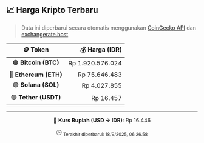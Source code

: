 

<!-- HARGA_KRIPTO -->
## 📈 Harga Kripto Terbaru

> Data ini diperbarui secara otomatis menggunakan [CoinGecko API](https://www.coingecko.com/) dan [exchangerate.host](https://exchangerate.host/)

<div align="center">

| 🪙 Token | 💰 Harga (IDR) |
|:------:|---------------:|
| 🟠 **Bitcoin (BTC)**   | Rp 1.920.576.024 |
| 🔵 **Ethereum (ETH)**  | Rp 75.646.483 |
| 🟣 **Solana (SOL)**    | Rp 4.027.855 |
| 🟢 **Tether (USDT)**   | Rp 16.457 |

---

💱 **Kurs Rupiah (USD → IDR)**: Rp 16.446

🕒 <sub>Terakhir diperbarui: 18/9/2025, 06.26.58</sub>

</div>
<!-- /HARGA_KRIPTO -->